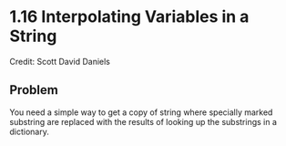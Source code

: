 # 1.16 Interpolating Variables in a String

Credit: Scott David Daniels

## Problem

You need a simple way to get a copy of string where specially marked substring are replaced with the results of looking up the substrings in a dictionary.

